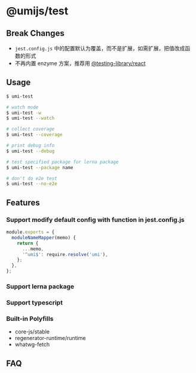 # @umijs/test

## Break Changes

- `jest.config.js` 中的配置默认为覆盖，而不是扩展，如需扩展，把值改成函数的形式
- 不再内置 enzyme 方案，推荐用 [@testing-library/react](https://github.com/testing-library/react-testing-library)

## Usage

```bash
$ umi-test

# watch mode
$ umi-test -w
$ umi-test --watch

# collect coverage
$ umi-test --coverage

# print debug info
$ umi-test --debug

# test specified package for lerna package
$ umi-test --package name

# don't do e2e test
$ umi-test --no-e2e
```

## Features

### Support modify default config with function in jest.config.js

```js
module.exports = {
  moduleNameMapper(memo) {
    return {
      ...memo,
      '^umi$': require.resolve('umi'),
    };
  },
};
```

### Support lerna package

### Support typescript

### Built-in Polyfills

- core-js/stable
- regenerator-runtime/runtime
- whatwg-fetch

## FAQ
